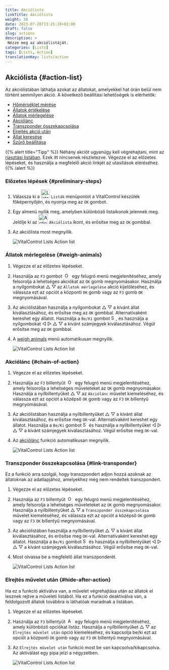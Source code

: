 ```yaml
---
title: Akciólista
linkTitle: Akciólista
weight: 30
date: 2023-07-28T13:25:28+02:00
draft: false
slug: actions
description: >
 Nézze meg az akciólistáját.
categories: [Lists]
tags: [Lists, Action]
translationKey: lists/action
---
```

## Akciólista {#action-list}

Az akciólistában láthatja azokat az állatokat, amelyekkel hat órán belül nem történt semmilyen akció. A következő beállítási lehetőségek is elérhetők:

- [Hőmérséklet mérése](../alarm/#take-temperature)
- [Állatok értékelése](../alarm/#rate-animal)
- [Állatok mérlegelése](#weigh-animals)
- [Akciólánc](#chain-of-action)
- [Transzponder összekapcsolása](#link-transponder)
- [Elrejtés akció után](#hide-after-action)
- [Állat keresése](../alarm/#search-animal)
- [Szűrő beállítása](../alarm/#set-filter)

{{% alert title="Tipp" %}}
Néhány akciót ugyanúgy kell végrehajtani, mint az [riasztási listában](../alarm). Ezek itt nincsenek részletezve. Végezze el az előzetes lépéseket, és használja a megfelelő akció linkjét az utasítások eléréséhez.
{{% /alert %}}

### Előzetes lépések {#preliminary-steps}

1. Válassza ki a <img src="/icons/main/lists.svg" width="28" align="bottom" alt="Lists" />  `Listák` menüpontot a VitalControl készülék főképernyőjén, és nyomja meg az `OK` gombot.

2. Egy almenü nyílik meg, amelyben különböző listaikonok jelennek meg. Jelölje ki az <img src="/icons/lists/actionlist.svg" width="30" align="bottom" alt="Action list" /> `Akciólista` ikont, és erősítse meg az `OK` gombbal.

3. Az akciólista most megnyílik.

   ![VitalControl Lists Action list](../images/firststeps3.png "Előzetes lépések")

### Állatok mérlegelése {#weigh-animals}

1. Végezze el az előzetes lépéseket.

2. Használja az `F3` gombot &nbsp;<img src="/icons/footer/open-popup.svg" width="15" align="bottom" alt="Open popup" />&nbsp; egy felugró menü megjelenítéséhez, amely felsorolja a lehetséges akciókat az `OK` gomb megnyomásakor. Használja a nyílgombokat △ ▽ az `Állatok mérlegelése` akció kijelöléséhez, és válassza ezt az opciót a központi `OK` gomb vagy az `F3` gomb `OK` megnyomásával.

3. Az akciólistában használja a nyílgombokat △ ▽ a kívánt állat kiválasztásához, és erősítse meg az `OK` gombbal. Alternatívaként kereshet egy állatot. Használja a `Be/Ki` gombot <img src="/icons/footer/search.svg" width="15" align="bottom" alt="Search" />, és használja a nyílgombokat ◁ ▷ △ ▽ a kívánt számjegyek kiválasztásához. Végül erősítse meg az `OK` gombbal.


4. A [weigh animals](../../actions/record-weight/) menü automatikusan megnyílik.

   ![VitalControl Lists Action list](../images/weightanimals.png "Weigh animals")

### Akciólánc {#chain-of-action}

1. Végezze el az előzetes lépéseket.

2. Használja az `F3` billentyűt &nbsp;<img src="/icons/footer/open-popup.svg" width="15" align="bottom" alt="Open popup" />&nbsp; egy felugró menü megjelenítéséhez, amely felsorolja a lehetséges műveleteket az `OK` gomb megnyomásakor. Használja a nyílbillentyűket △ ▽ az `Akciólánc` művelet kiemeléséhez, és válassza ezt az opciót a középső `OK` gomb vagy az `F3` `OK` billentyű megnyomásával.

3. Az akciólistában használja a nyílbillentyűket △ ▽ a kívánt állat kiválasztásához, és erősítse meg `OK`-val. Alternatívaként kereshet egy állatot. Használja a `Be/Ki` gombot <img src="/icons/footer/search.svg" width="15" align="bottom" alt="Search" /> és használja a nyílbillentyűket ◁ ▷ △ ▽ a kívánt számjegyek kiválasztásához. Végül erősítse meg `OK`-val.

4. Az [akciólánc](../../chain-of-actions) funkció automatikusan megnyílik.

   ![VitalControl Lists Action list](../images/chainofaction.png "Chain of action")

### Transzponder összekapcsolása {#link-transponder}

Ez a funkció arra szolgál, hogy transzpondert adjon hozzá azoknak az állatoknak az adatlapjához, amelyekhez még nem rendeltek transzpondert.

1. Végezze el az előzetes lépéseket.

2. Használja az `F3` billentyűt &nbsp;<img src="/icons/footer/open-popup.svg" width="15" align="bottom" alt="Open popup" />&nbsp; egy felugró menü megjelenítéséhez, amely felsorolja a lehetséges műveleteket az `OK` gomb megnyomásakor. Használja a nyílbillentyűket △ ▽ a `Transzponder összekapcsolása` művelet kiemeléséhez, és válassza ezt az opciót a középső `OK` gomb vagy az `F3` `OK` billentyű megnyomásával.

3. Az akciólistában használja a nyílbillentyűket △ ▽ a kívánt állat kiválasztásához, és erősítse meg `OK`-val. Alternatívaként kereshet egy állatot. Használja a `Be/Ki` gombot <img src="/icons/footer/search.svg" width="15" align="bottom" alt="Search" /> és használja a nyílbillentyűket ◁ ▷ △ ▽ a kívánt számjegyek kiválasztásához. Végül erősítse meg `OK`-val.

4. Most olvassa be a megfelelő állat transzponderét.

   ![VitalControl Lists Action list](../images/linktransponder.png "Link transponder")

### Elrejtés művelet után {#hide-after-action}

Ha ez a funkció aktiválva van, a művelet végrehajtása után az állatok el lesznek rejtve a műveleti listából. Ha ez a funkció deaktiválva van, a feldolgozott állatok továbbra is láthatóak maradnak a listában.

1. Végezze el az előzetes lépéseket.

2. Használja az `F3` billentyűt &nbsp;<img src="/icons/footer/open-popup.svg" width="15" align="bottom" alt="Actions" />&nbsp; egy felugró menü megjelenítéséhez, amely különböző opciókat listáz. Használja a nyílbillentyűket △ ▽ az `Elrejtés művelet után` opció kiemeléséhez, és kapcsolja be/ki ezt az opciót a központi `OK` gomb vagy az `F3` `OK` billentyű megnyomásával.

3. Az `Elrejtés művelet után` funkció most be van kapcsolva/kikapcsolva. Az aktiválást egy pipa jelzi a négyzetben.

   ![VitalControl Lists Action list](../images/hideafteraction.png "Elrejtés művelet után")
